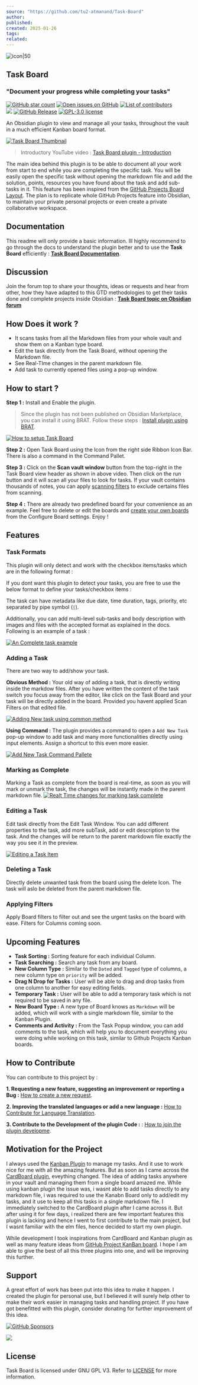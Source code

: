 ```yaml
---
source: "https://github.com/tu2-atmanand/Task-Board"
author:
published:
created: 2025-01-26
tags:
related:
---
```

![icon|50](https://github.githubassets.com/favicons/favicon.svg)

## **Task Board**

### **"Document your progress while completing your tasks"**

[![GitHub star count](https://camo.githubusercontent.com/c921ac50ab9bf6ec357bd4103e2de03625094c12961d0ee38147b06da3b894ed/68747470733a2f2f696d672e736869656c64732e696f2f6769746875622f73746172732f7475322d61746d616e616e642f5461736b2d426f6172643f636f6c6f72413d33363361346626636f6c6f72423d653061633030267374796c653d666f722d7468652d6261646765)](https://github.com/tu2-atmanand/Task-Board/stargazers) [![Open issues on GitHub](https://camo.githubusercontent.com/ef0b4a615d1b781d427de93d01adad91801bbac17e357b7b8db6f88f4b6066d1/68747470733a2f2f696d672e736869656c64732e696f2f6769746875622f6973737565732f7475322d61746d616e616e642f5461736b2d426f6172643f636f6c6f72413d33363361346626636f6c6f72423d653933313437267374796c653d666f722d7468652d6261646765)](https://github.com/tu2-atmanand/Task-Board/issues) [![List of contributors](https://camo.githubusercontent.com/1663f2e8dd631c53ad67ff7c3c3cea27573dc4cb43e2018e318b0b782d6f8fe1/68747470733a2f2f696d672e736869656c64732e696f2f6769746875622f636f6e7472696275746f72732f7475322d61746d616e616e642f5461736b2d426f6172643f636f6c6f72413d33363361346626636f6c6f72423d303862393465267374796c653d666f722d7468652d6261646765)](https://github.com/tu2-atmanand/Task-Board/contributors)  
[![](https://camo.githubusercontent.com/ed05f65dec27666d875878962f4fc248409c9cdb819f4241ee5dc2d06de74ef4/68747470733a2f2f696d672e736869656c64732e696f2f656e64706f696e743f75726c3d68747470733a2f2f7363616d626965722e78797a2f6f6273696469616e2d656e64706f696e74732f7461736b2d626f6172642e6a736f6e267374796c653d666f722d7468652d626164676526636f6c6f72413d33363361346626636f6c6f72423d643533393834)](https://obsidian.md/plugins?id=task-board) [![GitHub Release](https://camo.githubusercontent.com/f4fb24172084d7bed42521ace3e07e9036cede808a4f8411ca8e3141375d83ff/68747470733a2f2f696d672e736869656c64732e696f2f6769746875622f762f72656c656173652f7475322d61746d616e616e642f5461736b2d426f6172643f7374796c653d666f722d7468652d6261646765)](https://camo.githubusercontent.com/f4fb24172084d7bed42521ace3e07e9036cede808a4f8411ca8e3141375d83ff/68747470733a2f2f696d672e736869656c64732e696f2f6769746875622f762f72656c656173652f7475322d61746d616e616e642f5461736b2d426f6172643f7374796c653d666f722d7468652d6261646765) [![GPL-3.0 license](https://camo.githubusercontent.com/9cf0d98730a2747751ac7f6022a0cd3c827dfd90e6445eec9cb34b3189af9d7c/68747470733a2f2f696d672e736869656c64732e696f2f7374617469632f76312e7376673f7374796c653d666f722d7468652d6261646765266c6162656c3d4c6963656e7365266d6573736167653d47504c2d332e3026636f6c6f72413d33363361346626636f6c6f72423d623762646638)](https://github.com/tu2-atmanand/Task-Board/blob/main/LICENSE)

An Obsidian plugin to view and manage all your tasks, throughout the vault in a much efficient Kanban board format.

[![Task Board Thumbnail](https://github.com/tu2-atmanand/Task-Board/raw/main/assets/TaskBoardThumbnail-2.png)](https://github.com/tu2-atmanand/Task-Board/blob/main/assets/TaskBoardThumbnail-2.png)

> Introductory YouTube video : [Task Board plugin - Introduction](https://youtu.be/ZizsPBuXW8g)

The main idea behind this plugin is to be able to document all your work from start to end while you are completing the specific task. You will be easily open the specific task without opening the markdown file and add the solution, points, resources you have found about the task and add sub-tasks in it. This feature has been inspired from the [GitHub Projects Board Layout](https://docs.github.com/en/issues/planning-and-tracking-with-projects/customizing-views-in-your-project/changing-the-layout-of-a-view#about-the-board-layout). The plan is to replicate whole GitHub Projects feature into Obsidian, to maintain your private personal projects or even create a private collaborative workspace.

## **Documentation**

This readme will only provide a basic information. Ill highly recommend to go through the docs to understand the plugin better and to use the **Task Board** efficiently : [**Task Board Documentation**](https://tu2-atmanand.github.io/task-board-docs/).

## Discussion

Join the forum top to share your thoughts, ideas or requests and hear from other, how they have adapted to this GTD methodologies to get their tasks done and complete projects inside Obsidian : [**Task Board topic on Obsidian forum**](https://forum.obsidian.md/t/task-board-another-gtd-methodology-similar-to-github-projects-planning/90849?u=tu2_atmanand)

## How Does it work ?

- It scans tasks from all the Markdown files from your whole vault and show them on a Kanban type board.
- Edit the task directly from the Task Board, without opening the Markdown file.
- See Real-TIme changes in the parent markdown file.
- Add task to currently opened files using a pop-up window.

## How to start ?

**Step 1 :** Install and Enable the plugin.

> Since the plugin has not been published on Obsidian Marketplace, you can install it using BRAT. Follow these steps : [Install plugin using BRAT](https://tu2-atmanand.github.io/task-board-docs/docs/Installation/#method-2--using-brat-plugin).

[![How to setup Task Board](https://github.com/tu2-atmanand/Task-Board/raw/main/assets/HowToSetupTaskBoard.gif)](https://github.com/tu2-atmanand/Task-Board/blob/main/assets/HowToSetupTaskBoard.gif)

**Step 2 :** Open Task Board using the Icon from the right side Ribbon Icon Bar. There is also a command in the Command Pallet.

**Step 3 :** Click on the **Scan vault window** button from the top-right in the Task Board view header as shown in above video. Then click on the run button and it will scan all your files to look for tasks. If your vault contains thousands of notes, you can apply [scanning filters](https://tu2-atmanand.github.io/task-board-docs/docs/Features/Filters_for_Scanning/) to exclude certains files from scanning.

**Step 4 :** There are already two predefined board for your convenience as an example. Feel free to delete or edit the boards and [create your own boards](https://tu2-atmanand.github.io/task-board-docs/docs/How_To/HowToCreateNewBoard/) from the Configure Board settings. Enjoy !

## Features

### Task Formats

This plugin will only detect and work with the checkbox items/tasks which are in the following format :

If you dont want this plugin to detect your tasks, you are free to use the below format to define your tasks/checkbox items :

The task can have metadata like due date, time duration, tags, priority, etc separated by pipe symbol (`|`).

Additionally, you can add multi-level sub-tasks and body description with images and files with the accepted format as explained in the docs. Following is an example of a task :

[![An Complete task example](https://github.com/tu2-atmanand/Task-Board/raw/main/assets/TaskExample.png)](https://github.com/tu2-atmanand/Task-Board/blob/main/assets/TaskExample.png)

### Adding a Task

There are two way to add/show your task.

**Obvious Method :** Your old way of adding a task, that is directly writing inside the markdow files. After you have written the content of the task switch you focus away from the editor, like click on the Task Board and your task will be directly added in the board. Provided you havent applied Scan Filters on that edited file.

[![Adding New task using common method](https://github.com/tu2-atmanand/Task-Board/raw/main/assets/AddingNewTaskFromFile.gif)](https://github.com/tu2-atmanand/Task-Board/blob/main/assets/AddingNewTaskFromFile.gif)

**Using Command :** The plugin provides a command to open a `Add New Task` pop-up window to add task and many more functionalities directly using input elements. Assign a shortcut to this even more easier.

[![Add New Task Command Pallete](https://github.com/tu2-atmanand/Task-Board/raw/main/assets/AddNewTaskCommandPallete.png)](https://github.com/tu2-atmanand/Task-Board/blob/main/assets/AddNewTaskCommandPallete.png)

### Marking as Complete

Marking a Task as complete from the board is real-time, as soon as you will mark or unmark the task, the changes will be instantly made in the parent markdown file. [![Realt Time changes for marking task complete](https://github.com/tu2-atmanand/Task-Board/raw/main/assets/MarkTaskComplete.gif)](https://github.com/tu2-atmanand/Task-Board/blob/main/assets/MarkTaskComplete.gif)

### Editing a Task

Edit task directly from the Edit Task Window. You can add different properties to the task, add more subTask, add or edit description to the task. And the changes will be return to the parent markdown file exactly the way you see it in the preview.

[![Editing a Task Item](https://github.com/tu2-atmanand/Task-Board/raw/main/assets/EditTaskWindow.gif)](https://github.com/tu2-atmanand/Task-Board/blob/main/assets/EditTaskWindow.gif)

### Deleting a Task

Directly delete unwanted task from the board using the delete Icon. The task will aslo be deleted from the parent markdown file.

### Applying Filters

Apply Board filters to filter out and see the urgent tasks on the board with ease. Filters for Columns coming soon.

## Upcoming Features

- **Task Sorting :** Sorting feature for each individual Column.
- **Task Searching :** Search any task from any board.
- **New Column Type :** Similar to the `Dated` and `Tagged` type of columns, a new column type on `priority` will be added.
- **Drag N Drop for Tasks :** User will be able to drag and drop tasks from one column to another for easy editing fields.
- **Temporary Task :** User will be able to add a temporary task which is not required to be saved in any file.
- **New Board Type :** A new type of Board knows as `Markdown` will be added, which will work with a single markdown file, similar to the Kanban Plugin.
- **Comments and Activity :** From the Task Popup window, you can add comments to the task, which will help you to document everything you were doing while working on this task, similar to Github Projects Kanban boards.

## How to Contribute

You can contribute to this project by :

**1\. Requesting a new feature, suggesting an improvement or reporting a Bug :** [How to create a new request](https://tu2-atmanand.github.io/task-board-docs/Advanced/HowToCreateRequest.html).

**2\. Improving the translated languages or add a new language :** [How to Contribute for Language Translation](https://tu2-atmanand.github.io/task-board-docs/Advanced/Contribution_For_Languages.html).

**3\. Contribute to the Development of the plugin Code :** : [How to join the plugin developme](https://tu2-atmanand.github.io/task-board-docs/Advanced/HowToJoinDevelopment.html).

## Motivation for the Project

I always used the [Kanban Plugin](https://github.com/mgmeyers/obsidian-kanban) to manage my tasks. And it use to work nice for me with all the amazing features. But as soon as I came across the [CardBoard plugin](https://github.com/roovo/obsidian-card-board), eveything changed. The idea of adding tasks anywhere in your vault and managing them from a single board amazed me. While using kanban plugin the issue was, i wasnt able to add tasks directly to any markdown file, i was required to use the Kanabn Board only to add/edit my tasks, and it use to keep all this tasks in a single markdown file. I immediately switched to the CardBoard plugin after I came across it. But after using it for few days, i realized there are few important features this plugin is lacking and hence I went to first contribute to the main project, but I wasnt familiar with the elm files, hence decided to start my own plugin.

While development I took inspirations from CardBoard and Kanban plugin as well as many feature ideas from [GitHub Project KanBan board](https://docs.github.com/en/issues/planning-and-tracking-with-projects/customizing-views-in-your-project/changing-the-layout-of-a-view#about-the-board-layout). I hope I am able to give the best of all this three plugins into one, and will be improving this further.

## Support

A great effort of work has been put into this idea to make it happen. I created the plugin for personal use, but I believed it will surely help other to make their work easier in managing tasks and handling project. If you have got benefitted with this plugin, consider donating for further improvement of this idea.

[![GitHub Sponsors](https://camo.githubusercontent.com/039160823b883a3d76adb934cbfd74c76ffdd1db2d151cf8626b25287d0a2f75/68747470733a2f2f696d672e736869656c64732e696f2f6769746875622f73706f6e736f72732f7475322d61746d616e616e643f6c6162656c3d53706f6e736f72266c6f676f3d47697448756225323053706f6e736f7273267374796c653d666f722d7468652d6261646765)](https://github.com/sponsors/tu2-atmanand)

[![](https://camo.githubusercontent.com/16b27bafcb1ef638c9055cf2d05244a72e4fc7649620f8526bd1f7018bff4e8a/68747470733a2f2f696d672e6275796d6561636f666665652e636f6d2f627574746f6e2d6170692f3f746578743d427579206d65206120626f6f6b26656d6f6a693df09f939626736c75673d7475325f61746d616e616e6426627574746f6e5f636f6c6f75723d42443546464626666f6e745f636f6c6f75723d66666666666626666f6e745f66616d696c793d436f6f6b6965266f75746c696e655f636f6c6f75723d30303030303026636f666665655f636f6c6f75723d464644443030)](https://www.buymeacoffee.com/tu2_atmanand)

## License

Task Board is licensed under GNU GPL V3. Refer to [LICENSE](https://github.com/tu2-atmanand/Task-Board/blob/main/LICENSE) for more information.